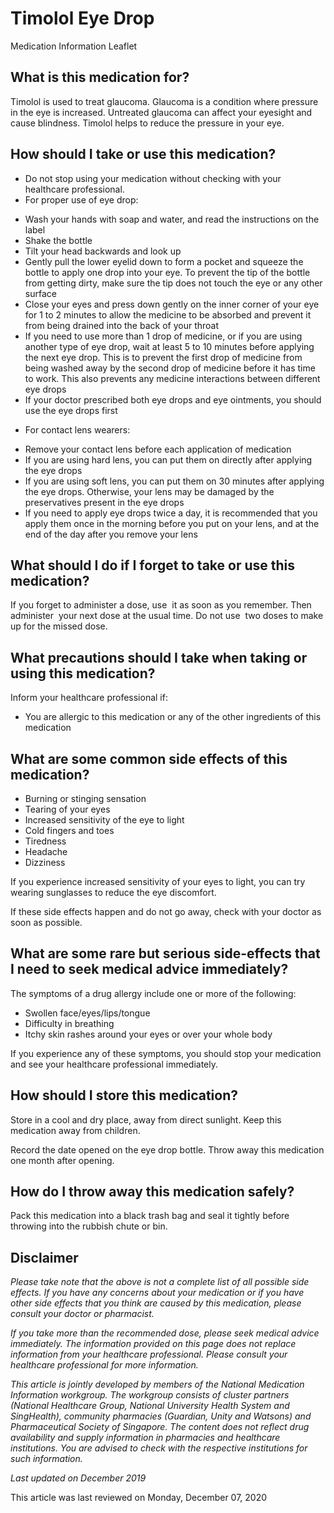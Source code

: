 # Timolol Eye Drop

Medication Information Leaflet

What is this medication for?
----------------------------

Timolol is used to treat glaucoma. Glaucoma is a condition where pressure in the eye is increased. Untreated glaucoma can affect your eyesight and cause blindness. Timolol helps to reduce the pressure in your eye.

How should I take or use this medication?
-----------------------------------------

* Do not stop using your medication without checking with your healthcare professional.
* For proper use of eye drop:

+ Wash your hands with soap and water, and read the instructions on the label
+ Shake the bottle
+ Tilt your head backwards and look up
+ Gently pull the lower eyelid down to form a pocket and squeeze the bottle to apply one drop into your eye. To prevent the tip of the bottle from getting dirty, make sure the tip does not touch the eye or any other surface
+ Close your eyes and press down gently on the inner corner of your eye for 1 to 2 minutes to allow the medicine to be absorbed and prevent it from being drained into the back of your throat
+ If you need to use more than 1 drop of medicine, or if you are using another type of eye drop, wait at least 5 to 10 minutes before applying the next eye drop. This is to prevent the first drop of medicine from being washed away by the second drop of medicine before it has time to work. This also prevents any medicine interactions between different eye drops
+ If your doctor prescribed both eye drops and eye ointments, you should use the eye drops first

* For contact lens wearers:

+ Remove your contact lens before each application of medication
+ If you are using hard lens, you can put them on directly after applying the eye drops
+ If you are using soft lens, you can put them on 30 minutes after applying the eye drops. Otherwise, your lens may be damaged by the preservatives present in the eye drops
+ If you need to apply eye drops twice a day, it is recommended that you apply them once in the morning before you put on your lens, and at the end of the day after you remove your lens

What should I do if I forget to take or use this medication?
------------------------------------------------------------

If you forget to administer a dose, use  it as soon as you remember. Then administer  your next dose at the usual time. Do not use  two doses to make up for the missed dose.

What precautions should I take when taking or using this medication?
--------------------------------------------------------------------

Inform your healthcare professional if:

* You are allergic to this medication or any of the other ingredients of this medication

What are some common side effects of this medication?
-----------------------------------------------------

* Burning or stinging sensation
* Tearing of your eyes
* Increased sensitivity of the eye to light
* Cold fingers and toes
* Tiredness
* Headache
* Dizziness

If you experience increased sensitivity of your eyes to light, you can try wearing sunglasses to reduce the eye discomfort.

If these side effects happen and do not go away, check with your doctor as soon as possible.

What are some rare but serious side-effects that I need to seek medical advice immediately?
-------------------------------------------------------------------------------------------

The symptoms of a drug allergy include one or more of the following:

* Swollen face/eyes/lips/tongue
* Difficulty in breathing
* Itchy skin rashes around your eyes or over your whole body

If you experience any of these symptoms, you should stop your medication and see your healthcare professional immediately.

How should I store this medication?
-----------------------------------

Store in a cool and dry place, away from direct sunlight. Keep this medication away from children.

Record the date opened on the eye drop bottle. Throw away this medication one month after opening.

How do I throw away this medication safely?
-------------------------------------------

Pack this medication into a black trash bag and seal it tightly before throwing into the rubbish chute or bin.

Disclaimer
----------

*Please take note that the above is not a complete list of all possible side effects. If you have any concerns about your medication or if you have other side effects that you think are caused by this medication, please consult your doctor or pharmacist.*

*If you take more than the recommended dose, please seek medical advice immediately. The information provided on this page does not replace information from your healthcare professional. Please consult your healthcare professional for more information.*

*This article is jointly developed by members of the National Medication Information workgroup. The workgroup consists of cluster partners (National Healthcare Group, National University Health System and SingHealth), community pharmacies (Guardian, Unity and Watsons) and Pharmaceutical Society of Singapore. The content does not reflect drug availability and supply information in pharmacies and healthcare institutions. You are advised to check with the respective institutions for such information.*

  
  

*Last updated on December 2019*

  

This article was last reviewed on
Monday, December 07, 2020